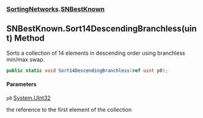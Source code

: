 ### [SortingNetworks](SortingNetworks.md 'SortingNetworks').[SNBestKnown](SortingNetworks.SNBestKnown.md 'SortingNetworks.SNBestKnown')

## SNBestKnown.Sort14DescendingBranchless(uint) Method

Sorts a collection of 14 elements in descending order using branchless min/max swap.

```csharp
public static void Sort14DescendingBranchless(ref uint p0);
```
#### Parameters

<a name='SortingNetworks.SNBestKnown.Sort14DescendingBranchless(uint).p0'></a>

`p0` [System.UInt32](https://docs.microsoft.com/en-us/dotnet/api/System.UInt32 'System.UInt32')

the reference to the first element of the collection